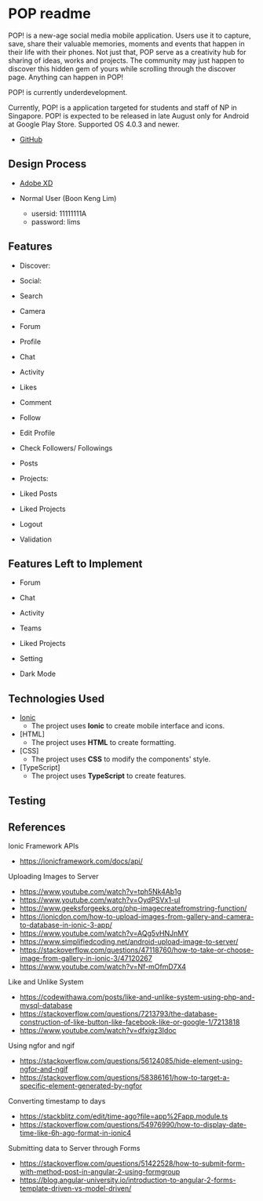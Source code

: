 # POP readme
POP! is a new-age social media mobile application. Users use it to capture, save, share their valuable memories, moments and events that happen in their life with their phones. Not just that, POP serve as a creativity hub for sharing of ideas, works and projects. The community may just happen to discover this hidden gem of yours while scrolling through the discover page. Anything can happen in POP!

POP! is currently underdevelopment. 

Currently, POP! is a application targeted for students and staff of NP in Singapore. 
POP! is expected to be released in late August only for Android at Google Play Store.
Supported OS 4.0.3 and newer.

- [GitHub](https://github.com/osshiya/POP.git)



## Design Process

- [Adobe XD]("https://xd.adobe.com/view/e7fb1282-5a8e-4e2a-8229-a33eeb2ce993-b2a8/screen/4319ad0d-4174-4485-bbdd-ab92fc622976/")

- Normal User (Boon Keng Lim)
    - usersid: 11111111A
    - password: lims


## Features
- Discover:
- Social:
- Search
- Camera
- Forum
- Profile
- Chat
- Activity

- Likes
- Comment
- Follow

- Edit Profile
- Check Followers/ Followings

- Posts
- Projects: 
- Liked Posts
- Liked Projects

- Logout

- Validation


## Features Left to Implement
- Forum
- Chat
- Activity

- Teams
- Liked Projects

- Setting
- Dark Mode


## Technologies Used
- [Ionic](https://ionicframework.com/)
    - The project uses **Ionic** to create mobile interface and icons.
- [HTML]
    - The project uses **HTML** to create formatting.
- [CSS]
    - The project uses **CSS** to modify the components' style.
- [TypeScript]
    - The project uses **TypeScript** to create features.


## Testing


## References
Ionic Framework APIs
- https://ionicframework.com/docs/api/

Uploading Images to Server
- https://www.youtube.com/watch?v=tph5Nk4Ab1g
- https://www.youtube.com/watch?v=OydPSVx1-uI
- https://www.geeksforgeeks.org/php-imagecreatefromstring-function/
- https://ionicdon.com/how-to-upload-images-from-gallery-and-camera-to-database-in-ionic-3-app/
- https://www.youtube.com/watch?v=AQg5vHNJnMY
- https://www.simplifiedcoding.net/android-upload-image-to-server/
- https://stackoverflow.com/questions/47118760/how-to-take-or-choose-image-from-gallery-in-ionic-3/47120267
- https://www.youtube.com/watch?v=Nf-mOfmD7X4

Like and Unlike System
- https://codewithawa.com/posts/like-and-unlike-system-using-php-and-mysql-database
- https://stackoverflow.com/questions/7213793/the-database-construction-of-like-button-like-facebook-like-or-google-1/7213818
- https://www.youtube.com/watch?v=dfxigz3Idoc

Using ngfor and ngif
- https://stackoverflow.com/questions/56124085/hide-element-using-ngfor-and-ngif
- https://stackoverflow.com/questions/58386161/how-to-target-a-specific-element-generated-by-ngfor

Converting timestamp to days
- https://stackblitz.com/edit/time-ago?file=app%2Fapp.module.ts
- https://stackoverflow.com/questions/54976990/how-to-display-date-time-like-6h-ago-format-in-ionic4

Submitting data to Server through Forms
- https://stackoverflow.com/questions/51422528/how-to-submit-form-with-method-post-in-angular-2-using-formgroup
- https://blog.angular-university.io/introduction-to-angular-2-forms-template-driven-vs-model-driven/